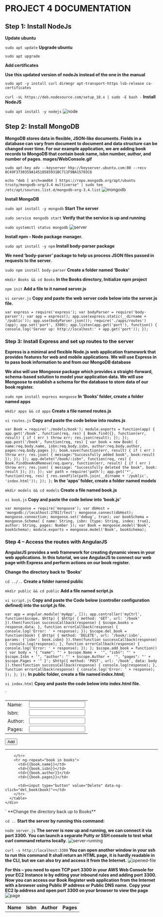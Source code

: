 # PROJECT 4 DOCUMENTATION

## Step 1: Install NodeJs

**Update ubuntu**

`sudo apt update`
**Upgrade ubuntu**

`sudo apt upgrade`

**Add certificates**

**Use this updated version of nodeJs instead of the one in the manual**

`sudo apt -y install curl dirmngr apt-transport-https lsb-release ca-certificates`

`curl -sL https://deb.nodesource.com/setup_18.x | sudo -E bash -`
**Install NodeJS**

`sudo apt install -y nodejs`
![node](./images/node.PNG)


## Step 2: Install MongoDB
**MongoDB stores data in flexible, JSON-like documents. Fields in a database can vary from document to document and data structure can be changed over time. For our example application, we are adding book records to MongoDB that contain book name, isbn number, author, and number of pages.**
**mages/WebConsole.gif**

`sudo apt-key adv --keyserver hkp://keyserver.ubuntu.com:80 --recv 0C49F3730359A14518585931BC711F9BA15703C6`

`echo "deb [ arch=amd64 ] https://repo.mongodb.org/apt/ubuntu trusty/mongodb-org/3.4 multiverse" | sudo tee /etc/apt/sources.list.d/mongodb-org-3.4.list`
![mongodb](./images/Capture.PNG)

**Install MongoDB**

`sudo apt install -y mongodb`
**Start The server**

`sudo service mongodb start`
**Verify that the service is up and running**

`sudo systemctl status mongodb`
![server](./images/running.PNG)

**Install npm – Node package manager.**

`sudo apt install -y npm`
**Install body-parser package**

**We need ‘body-parser’ package to help us process JSON files passed in requests to the server.**

`sudo npm install body-parser`
**Create a folder named ‘Books’**

`mkdir Books && cd Books`
**In the Books directory, Initialize npm project**

`npm init`
**Add a file to it named server.js**

`vi server.js`
**Copy and paste the web server code below into the server.js file.**

`var express = require('express');
var bodyParser = require('body-parser');
var app = express();
app.use(express.static(__dirname + '/public'));
app.use(bodyParser.json());
require('./apps/routes')(app);
app.set('port', 3300);
app.listen(app.get('port'), function() {
    console.log('Server up: http://localhost:' + app.get('port'));
});`

### Step 3: Install Express and set up routes to the server
**Express is a minimal and flexible Node.js web application framework that provides features for web and mobile applications. We will use Express in to pass book information to and from our MongoDB database**

**We also will use Mongoose package which provides a straight-forward, schema-based solution to model your application data. We will use Mongoose to establish a schema for the database to store data of our book register.**

`sudo npm install express mongoose`
**In ‘Books’ folder, create a folder named apps**

`mkdir apps && cd apps`
**Create a file named routes.js**

`vi routes.js`
**Copy and paste the code below into routes.js**

`var Book = require('./models/book');
module.exports = function(app) {
  app.get('/book', function(req, res) {
    Book.find({}, function(err, result) {
      if ( err ) throw err;
      res.json(result);
    });
  }); 
  app.post('/book', function(req, res) {
    var book = new Book( {
      name:req.body.name,
      isbn:req.body.isbn,
      author:req.body.author,
      pages:req.body.pages
    });
    book.save(function(err, result) {
      if ( err ) throw err;
      res.json( {
        message:"Successfully added book",
        book:result
      });
    });
  });
  app.delete("/book/:isbn", function(req, res) {
    Book.findOneAndRemove(req.query, function(err, result) {
      if ( err ) throw err;
      res.json( {
        message: "Successfully deleted the book",
        book: result
      });
    });
  });
  var path = require('path');
  app.get('*', function(req, res) {
    res.sendfile(path.join(__dirname + '/public', 'index.html'));
  });
};`
**In the ‘apps’ folder, create a folder named models**

`mkdir models && cd models`
**Create a file named book.js**

`vi book.js`
**Copy and paste the code below into ‘book.js’**

`var mongoose = require('mongoose');
var dbHost = 'mongodb://localhost:27017/test';
mongoose.connect(dbHost);
mongoose.connection;
mongoose.set('debug', true);
var bookSchema = mongoose.Schema( {
  name: String,
  isbn: {type: String, index: true},
  author: String,
  pages: Number
});
var Book = mongoose.model('Book', bookSchema);
module.exports = mongoose.model('Book', bookSchema);`

### Step 4 – Access the routes with AngularJS

**AngularJS provides a web framework for creating dynamic views in your web applications. In this tutorial, we use AngularJS to connect our web page with Express and perform actions on our book register.**

**Change the directory back to ‘Books’**

`cd ../..`
**Create a folder named public**

`mkdir public && cd public`
**Add a file named script.js**

`vi script.js`
**Copy and paste the Code below (controller configuration defined) into the script.js file.**

`var app = angular.module('myApp', []);
app.controller('myCtrl', function($scope, $http) {
  $http( {
    method: 'GET',
    url: '/book'
  }).then(function successCallback(response) {
    $scope.books = response.data;
  }, function errorCallback(response) {
    console.log('Error: ' + response);
  });
  $scope.del_book = function(book) {
    $http( {
      method: 'DELETE',
      url: '/book/:isbn',
      params: {'isbn': book.isbn}
    }).then(function successCallback(response) {
      console.log(response);
    }, function errorCallback(response) {
      console.log('Error: ' + response);
    });
  };
  $scope.add_book = function() {
    var body = '{ "name": "' + $scope.Name + 
    '", "isbn": "' + $scope.Isbn +
    '", "author": "' + $scope.Author + 
    '", "pages": "' + $scope.Pages + '" }';
    $http({
      method: 'POST',
      url: '/book',
      data: body
    }).then(function successCallback(response) {
      console.log(response);
    }, function errorCallback(response) {
      console.log('Error: ' + response);
    });
  };
});`
**In public folder, create a file named index.html;**

`vi index.html`
**Cpoy and paste the code below into index.html file.**

`<!doctype html>
<html ng-app="myApp" ng-controller="myCtrl">
  <head>
    <script src="https://ajax.googleapis.com/ajax/libs/angularjs/1.6.4/angular.min.js"></script>
    <script src="script.js"></script>
  </head>
  <body>
    <div>
      <table>
        <tr>
          <td>Name:</td>
          <td><input type="text" ng-model="Name"></td>
        </tr>
        <tr>
          <td>Isbn:</td>
          <td><input type="text" ng-model="Isbn"></td>
        </tr>
        <tr>
          <td>Author:</td>
          <td><input type="text" ng-model="Author"></td>
        </tr>
        <tr>
          <td>Pages:</td>
          <td><input type="number" ng-model="Pages"></td>
        </tr>
      </table>
      <button ng-click="add_book()">Add</button>
    </div>
    <hr>
    <div>
      <table>
        <tr>
          <th>Name</th>
          <th>Isbn</th>
          <th>Author</th>
          <th>Pages</th>

        </tr>
        <tr ng-repeat="book in books">
          <td>{{book.name}}</td>
          <td>{{book.isbn}}</td>
          <td>{{book.author}}</td>
          <td>{{book.pages}}</td>

          <td><input type="button" value="Delete" data-ng-click="del_book(book)"></td>
        </tr>
      </table>
    </div>
  </body>
</html>`
**Change the directory back up to Books**

`cd ..`
**Start the server by running this command:**

`node server.js`
**The server is now up and running, we can connect it via port 3300. You can launch a separate Putty or SSH console to test what curl command returns locally.**
![server-running](./images/sever-running.PNG)

`curl -s http://localhost:3300`
**You can open another window in your ssh to run this command**
**It shall return an HTML page, it is hardly readable in the CLI, but we can also try and access it from the Internet.**
![opened-file](./images/opened%20file.PNG)

**For this – you need to open TCP port 3300 in your AWS Web Console for your EC2 Instance ie by editing your inbound rules and adding port 3300.**
**Now you can access our Book Register web application from the Internet with a browser using Public IP address or Public DNS name.**
**Copy your EC2 Ip address and open port 3300 on your browser to view the page**
![page](./images/page-displayed.PNG)

